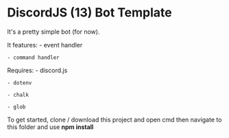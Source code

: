 # DiscordJS (13) Bot Template
 
It's a pretty simple bot (for now).

It features:
    - event handler
    
    - command handler
    

Requires:
    - discord.js
    
    - dotenv
    
    - chalk
    
    - glob
    

To get started, clone / download this project and open cmd then navigate to this folder and use **npm install**
